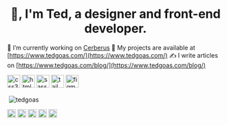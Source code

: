 <h1 align="center">👋, I'm Ted, a designer and front-end developer.</h3>

💌 I’m currently working on [Cerberus](https://github.com/TedGoas/Cerberus)
🔮 My projects are available at [https://www.tedgoas.com/](https://www.tedgoas.com/)
✍️ I write articles on [https://www.tedgoas.com/blog/](https://www.tedgoas.com/blog/)

<p><img src="https://devicons.github.io/devicon/devicon.git/icons/css3/css3-original-wordmark.svg" alt="css3" width="30" height="30"/> <img src="https://devicons.github.io/devicon/devicon.git/icons/html5/html5-original-wordmark.svg" alt="html5" width="30" height="30"/> <img src="https://devicons.github.io/devicon/devicon.git/icons/sass/sass-original.svg" alt="sass" width="30" height="30"/> <img src="https://www.vectorlogo.zone/logos/tailwindcss/tailwindcss-icon.svg" alt="tailwind" width="30" height="30"/> <img src="https://www.vectorlogo.zone/logos/figma/figma-icon.svg" alt="figma" width="30" height="30"/></p>
<p>&nbsp;<img align="center" src="https://github-readme-stats.vercel.app/api?username=tedgoas&show_icons=true" alt="tedgoas" /></p>

<p> 
<a href="https://twitter.com/tedgoas" target="blank"><img align="center" src="https://cdn.jsdelivr.net/npm/simple-icons@3.0.1/icons/twitter.svg" alt="tedgoas" height="20" width="20" /></a>
<a href="https://linkedin.com/in/tedgoas" target="blank"><img align="center" src="https://cdn.jsdelivr.net/npm/simple-icons@3.0.1/icons/linkedin.svg" alt="tedgoas" height="20" width="20" /></a>
<a href="https://stackoverflow.com/users/734487" target="blank"><img align="center" src="https://cdn.jsdelivr.net/npm/simple-icons@3.0.1/icons/stackoverflow.svg" alt="734487" height="20" width="20" /></a>
<a href="https://dribbble.com/tedgoas" target="blank"><img align="center" src="https://cdn.jsdelivr.net/npm/simple-icons@3.0.1/icons/dribbble.svg" alt="tedgoas" height="20" width="20" /></a>
<a href="https://medium.com/@tedgoas" target="blank"><img align="center" src="https://cdn.jsdelivr.net/npm/simple-icons@3.0.1/icons/medium.svg" alt="@tedgoas" height="20" width="20" /></a>
</p>

